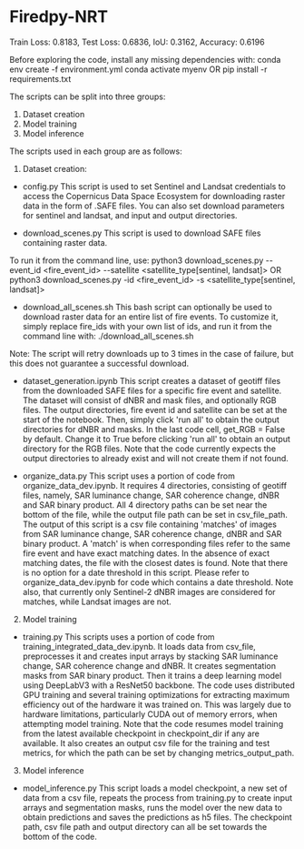 # Firedpy-NRT

Train Loss: 0.8183, Test Loss: 0.6836, IoU: 0.3162, Accuracy: 0.6196


Before exploring the code, install any missing dependencies with:
conda env create -f environment.yml
conda activate myenv
OR
pip install -r requirements.txt

The scripts can be split into three groups:
1. Dataset creation
2. Model training
3. Model inference

The scripts used in each group are as follows:

1. Dataset creation:

- config.py
This script is used to set Sentinel and Landsat credentials to access the Copernicus Data Space Ecosystem for downloading raster data in the form of .SAFE files. You can also set download parameters for sentinel and landsat, and input and output directories.

- download_scenes.py
This script is used to download SAFE files containing raster data.

To run it from the command line, use: 
python3 download_scenes.py --event_id <fire_event_id> --satellite <satellite_type[sentinel, landsat]>
OR
python3 download_scenes.py -id <fire_event_id> -s <satellite_type[sentinel, landsat]>

- download_all_scenes.sh
This bash script can optionally be used to download raster data for an entire list of fire events. To customize it, simply replace fire_ids with your own list of ids, and run it from the command line with:
./download_all_scenes.sh

Note: The script will retry downloads up to 3 times in the case of failure, but this does not guarantee a successful download.

- dataset_generation.ipynb
This script creates a dataset of geotiff files from the downloaded SAFE files for a specific fire event and satellite. The dataset will consist of dNBR and mask files, and optionally RGB files. The output directories, fire event id and satellite can be set at the start of the notebook. Then, simply click 'run all' to obtain the output directories for dNBR and masks. In the last code cell, get_RGB = False by default. Change it to True before clicking 'run all' to obtain an output directory for the RGB files. Note that the code currently expects the output directories to already exist and will not create them if not found.

- organize_data.py
This script uses a portion of code from organize_data_dev.ipynb. It requires 4 directories, consisting of geotiff files, namely, SAR luminance change, SAR coherence change, dNBR and SAR binary product. All 4 directory paths can be set near the bottom of the file, while the output file path can be set in csv_file_path.  The output of this script is a csv file containing 'matches' of images from SAR luminance change, SAR coherence change, dNBR and SAR binary product. A 'match' is when corresponding files refer to the same fire event and have exact matching dates. In the absence of exact matching dates, the file with the closest dates is found. Note that there is no option for a date threshold in this script. Please refer to organize_data_dev.ipynb for code which contains a date threshold. Note also, that currently only Sentinel-2 dNBR images are considered for matches, while Landsat images are not.


2. Model training

- training.py
This scripts uses a portion of code from training_integrated_data_dev.ipynb. It loads data from csv_file, preprocesses it and creates input arrays by stacking SAR luminance change, SAR coherence change and dNBR. It creates segmentation masks from SAR binary product. Then it trains a deep learning model using DeepLabV3 with a ResNet50 backbone. The code uses distributed GPU training and several training optimizations for extracting maximum efficiency out of the hardware it was trained on. This was largely due to hardware limitations, particularly CUDA out of memory errors, when attempting model training. Note that the code resumes model training from the latest available checkpoint in checkpoint_dir if any are available. It also creates an output csv file for the training and test metrics, for which the path can be set by changing metrics_output_path.

3. Model inference

- model_inference.py
This script loads a model checkpoint, a new set of data from a csv file, repeats the process from training.py to create input arrays and segmentation masks, runs the model over the new data to obtain predictions and saves the predictions as h5 files. The checkpoint path, csv file path and output directory can all be set towards the bottom of the code.